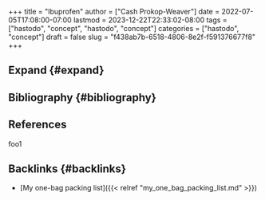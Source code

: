 +++
title = "Ibuprofen"
author = ["Cash Prokop-Weaver"]
date = 2022-07-05T17:08:00-07:00
lastmod = 2023-12-22T22:33:02-08:00
tags = ["hastodo", "concept", "hastodo", "concept"]
categories = ["hastodo", "concept"]
draft = false
slug = "f438ab7b-6518-4806-8e2f-f591376677f8"
+++

## Expand {#expand}


## Bibliography {#bibliography}

## References

<style>.csl-entry{text-indent: -1.5em; margin-left: 1.5em;}</style><div class="csl-bib-body">
</div>

foo1


## Backlinks {#backlinks}

-   [My one-bag packing list]({{< relref "my_one_bag_packing_list.md" >}})
